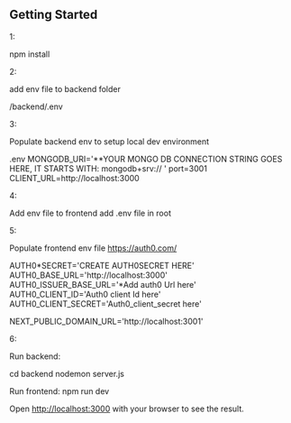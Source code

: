 ## Getting Started

1:

npm install

2:

add env file to backend folder

/backend/.env

3:

Populate backend env to setup local dev environment

.env
MONGODB_URI='\*\*YOUR MONGO DB CONNECTION STRING GOES HERE, IT STARTS WITH: mongodb+srv:// '
port=3001
CLIENT_URL=http://localhost:3000

4:

Add env file to frontend
add .env file in root

5:

Populate frontend env file https://auth0.com/

AUTH0*SECRET='CREATE AUTH0SECRET HERE'
AUTH0_BASE_URL='http://localhost:3000'
AUTH0_ISSUER_BASE_URL='*Add auth0 Url here'
AUTH0_CLIENT_ID='Auth0 client Id here'
AUTH0_CLIENT_SECRET='Auth0_client_secret here'

NEXT_PUBLIC_DOMAIN_URL='http://localhost:3001'

6:

Run backend:

cd backend
nodemon server.js

Run frontend:
npm run dev

Open [http://localhost:3000](http://localhost:3000) with your browser to see the result.
